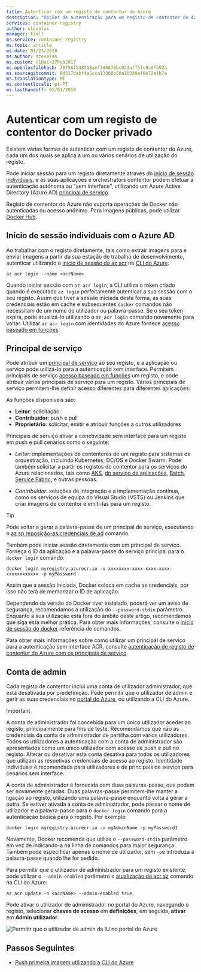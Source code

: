 ```yaml
---
title: Autenticar com um registo de contentor do Azure
description: "Opções de autenticação para um registo de contentor do Azure, incluindo o Azure Active Directory do serviço de início de sessão de principais, direta e registo."
services: container-registry
author: stevelas
manager: timlt
ms.service: container-registry
ms.topic: article
ms.date: 01/23/2018
ms.author: stevelas
ms.custom: H1Hack27Feb2017
ms.openlocfilehash: 70758f938718aef160670bc023aff5fc0c9fb92a
ms.sourcegitcommit: 9d317dabf4a5cca13308c50a10349af0e72e1b7e
ms.translationtype: MT
ms.contentlocale: pt-PT
ms.lasthandoff: 02/01/2018
---
```

# <a name="authenticate-with-a-private-docker-container-registry"></a>Autenticar com um registo de contentor do Docker privado

Existem várias formas de autenticar com um registo de contentor do Azure, cada um dos quais se aplica a um ou vários cenários de utilização do registo.

Pode iniciar sessão para um registo diretamente através do [início de sessão individuais](#individual-login-with-azure-ad), e as suas aplicações e orchestrators contentor podem efetuar a autenticação autónoma ou "sem interface", utilizando um Azure Active Directory (Azure AD) [ principal de serviço](#service-principal).

Registo de contentor do Azure não suporta operações de Docker não autenticadas ou acesso anónimo. Para imagens públicas, pode utilizar [Docker Hub](https://docs.docker.com/docker-hub/).

## <a name="individual-login-with-azure-ad"></a>Início de sessão individuais com o Azure AD

Ao trabalhar com o registo diretamente, tais como extrair imagens para e enviar imagens a partir da sua estação de trabalho de desenvolvimento, autenticar utilizando o [início de sessão do az acr](/cli/azure/acr?view=azure-cli-latest#az_acr_login) no [CLI do Azure](/cli/azure/install-azure-cli):

```azurecli
az acr login --name <acrName>
```

Quando iniciar sessão com `az acr login`, a CLI utiliza o token criado quando é executada `az login` perfeitamente autenticar a sua sessão com o seu registo. Assim que tiver a sessão iniciada desta forma, as suas credenciais estão em cache e subsequentes `docker` comandos não necessitam de um nome de utilizador ou palavra-passe. Se o seu token expira, pode atualizá-lo utilizando o `az acr login` comando novamente para voltar. Utilizar `az acr login` com identidades do Azure fornece [acesso baseado em funções](../active-directory/role-based-access-control-configure.md).

## <a name="service-principal"></a>Principal de serviço

Pode atribuir um [principal de serviço](../active-directory/develop/active-directory-application-objects.md) ao seu registo, e a aplicação ou serviço pode utilizá-lo para a autenticação sem interface. Permitem principais de serviço [acesso baseado em funções](../active-directory/role-based-access-control-configure.md) um registo, e pode atribuir vários principais de serviço para um registo. Vários principais de serviço permitem-lhe definir acesso diferentes para diferentes aplicações.

As funções disponíveis são:

  * **Leitor**: solicitação
  * **Contribuidor**: push e pull
  * **Proprietário**: solicitar, emitir e atribuir funções a outros utilizadores

Principais de serviço ativar a conetividade sem interface para um registo em push e pull cenários como o seguinte:

  * *Leitor*: implementações de contentores de um registo para sistemas de orquestração, incluindo Kubernetes, DC/OS e Docker Swarm. Pode também solicitar a partir os registos do contentor para os serviços do Azure relacionados, tais como [AKS](../aks/index.yml), [do serviço de aplicações](../app-service/index.yml), [Batch](../batch/index.yml), [Service Fabric](/azure/service-fabric/), e outras pessoas.

  * *Contribuidor*: soluções de integração e a implementação contínua, como os serviços de equipa do Visual Studio (VSTS) ou Jenkins que criar imagens de contentor e emiti-las para um registo.

> [!TIP]
> Pode voltar a gerar a palavra-passe de um principal de serviço, executando o [az sp reposição-as credenciais de ad](/cli/azure/ad/sp?view=azure-cli-latest#az_ad_sp_reset_credentials) comando.
>

Também pode iniciar sessão diretamente com um principal de serviço. Forneça o ID da aplicação e a palavra-passe do serviço principal para o `docker login` comando:

```
docker login myregistry.azurecr.io -u xxxxxxxx-xxxx-xxxx-xxxx-xxxxxxxxxxxx -p myPassword
```

Assim que a sessão iniciada, Docker coloca em cache as credenciais, por isso não terá de memorizar o ID de aplicação.

Dependendo da versão do Docker tiver instalado, poderá ver um aviso de segurança, recomendamos a utilização do `--password-stdin` parâmetro. Enquanto a sua utilização está fora do âmbito deste artigo, recomendamos que siga esta melhor prática. Para obter mais informações, consulte o [início de sessão do docker](https://docs.docker.com/engine/reference/commandline/login/) referência de comandos.

Para obter mais informações sobre como utilizar um principal de serviço para a autenticação sem interface ACR, consulte [autenticação de registo de contentor do Azure com os principais de serviço](container-registry-auth-service-principal.md).

## <a name="admin-account"></a>Conta de admin

Cada registo de contentor inclui uma conta de utilizador administrador, que está desativada por predefinição. Pode permitir que o utilizador de admin e gerir as suas credenciais no [portal do Azure](container-registry-get-started-portal.md#create-a-container-registry), ou utilizando a CLI do Azure.

> [!IMPORTANT]
> A conta de administrador foi concebida para um único utilizador aceder ao registo, principalmente para fins de teste. Recomendamos que não as credenciais da conta de administrador de partilha com vários utilizadores. Todos os utilizadores a autenticação com a conta de administrador são apresentados como um único utilizador com acesso de push e pull no registo. Alterar ou desativar esta conta desativa para todos os utilizadores que utilizam as respetivas credenciais de acesso ao registo. Identidade individuais é recomendada para utilizadores e de principais de serviço para cenários sem interface.
>

A conta de administrador é fornecida com duas palavras-passe, que podem ser novamente geradas. Duas palavras-passe permitem-lhe manter a ligação ao registo, utilizando uma palavra-passe enquanto volta a gerar a outra. Se estiver ativada a conta de administrador, pode passar o nome de utilizador e a palavra-passe para o `docker login` comando para a autenticação básica para o registo. Por exemplo:

```
docker login myregistry.azurecr.io -u myAdminName -p myPassword1
```

Novamente, Docker recomenda que utilize o `--password-stdin` parâmetro em vez de indicando-a na linha de comandos para maior segurança. Também pode especificar apenas o nome de utilizador, sem `-p`e introduza a palavra-passe quando lhe for pedido.

Para permitir que o utilizador de administrador para um registo existente, pode utilizar o `--admin-enabled` parâmetro o [atualização de acr az](/cli/azure/acr?view=azure-cli-latest#az_acr_update) comando na CLI do Azure:

```azurecli
az acr update -n <acrName> --admin-enabled true
```

Pode ativar o utilizador de administrador no portal do Azure, navegando o registo, selecionar **chaves de acesso** em **definições**, em seguida, **ativar** em **Admin utilizador**.

![Permitir que o utilizador de admin da IU no portal do Azure][auth-portal-01]

## <a name="next-steps"></a>Passos Seguintes

* [Push primeira imagem utilizando a CLI do Azure](container-registry-get-started-azure-cli.md)

<!-- IMAGES -->
[auth-portal-01]: ./media/container-registry-authentication/auth-portal-01.png
